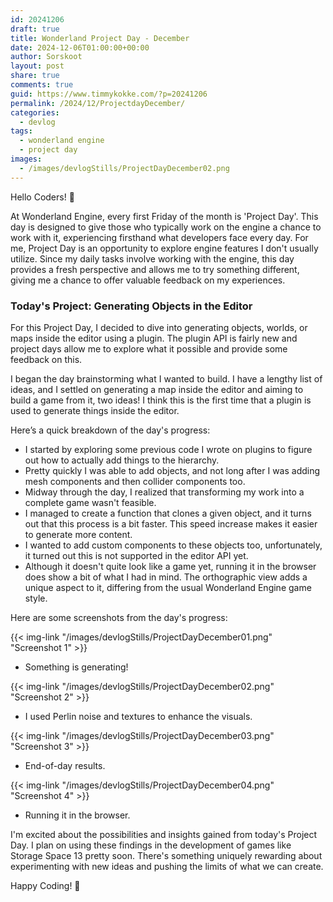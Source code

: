 ```yaml
---
id: 20241206
draft: true
title: Wonderland Project Day - December
date: 2024-12-06T01:00:00+00:00
author: Sorskoot
layout: post
share: true
comments: true
guid: https://www.timmykokke.com/?p=20241206
permalink: /2024/12/ProjectdayDecember/
categories:
  - devlog
tags:
  - wonderland engine
  - project day
images:
  - /images/devlogStills/ProjectDayDecember02.png
---
```


Hello Coders! 👾

At Wonderland Engine, every first Friday of the month is 'Project Day'. This day is designed to give those who typically work on the engine a chance to work with it, experiencing firsthand what developers face every day. For me, Project Day is an opportunity to explore engine features I don't usually utilize. Since my daily tasks involve working with the engine, this day provides a fresh perspective and allows me to try something different, giving me a chance to offer valuable feedback on my experiences.

### Today's Project: Generating Objects in the Editor

For this Project Day, I decided to dive into generating objects, worlds, or maps inside the editor using a plugin. The plugin API is fairly new and project days allow me to explore what it possible and provide some feedback on this.

I began the day brainstorming what I wanted to build. I have a lengthy list of ideas, and I settled on generating a map inside the editor and aiming to build a game from it, two ideas! I think this is the first time that a plugin is used to generate things inside the editor.

Here’s a quick breakdown of the day's progress:

- I started by exploring some previous code I wrote on plugins to figure out how to actually add things to the hierarchy.
- Pretty quickly I was able to add objects, and not long after I was adding mesh components and then collider components too.
- Midway through the day, I realized that transforming my work into a complete game wasn't feasible.
- I managed to create a function that clones a given object, and it turns out that this process is a bit faster. This speed increase makes it easier to generate more content.
- I wanted to add custom components to these objects too, unfortunately, it turned out this is not supported in the editor API yet.
- Although it doesn't quite look like a game yet, running it in the browser does show a bit of what I had in mind. The orthographic view adds a unique aspect to it, differing from the usual Wonderland Engine game style.

Here are some screenshots from the day's progress:

{{< img-link "/images/devlogStills/ProjectDayDecember01.png" "Screenshot 1" >}}

- Something is generating!

{{< img-link "/images/devlogStills/ProjectDayDecember02.png" "Screenshot 2" >}}

- I used Perlin noise and textures to enhance the visuals.

{{< img-link "/images/devlogStills/ProjectDayDecember03.png" "Screenshot 3" >}}

- End-of-day results.

{{< img-link "/images/devlogStills/ProjectDayDecember04.png" "Screenshot 4" >}}

- Running it in the browser.

I'm excited about the possibilities and insights gained from today's Project Day. I plan on using these findings in the development of games like Storage Space 13 pretty soon. There's something uniquely rewarding about experimenting with new ideas and pushing the limits of what we can create.

Happy Coding! 🚀
